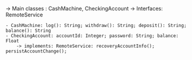 -> Main classes : CashMachine, CheckingAccount
-> Interfaces: RemoteService

    - CashMachine: log(): String; withdraw(): String; deposit(): String; balance(): String
    - CheckingAccount: accountId: Integer; password: String; balance: Float
        -> implements: RemoteService: recoveryAccountInfo(); persistAccountChange();